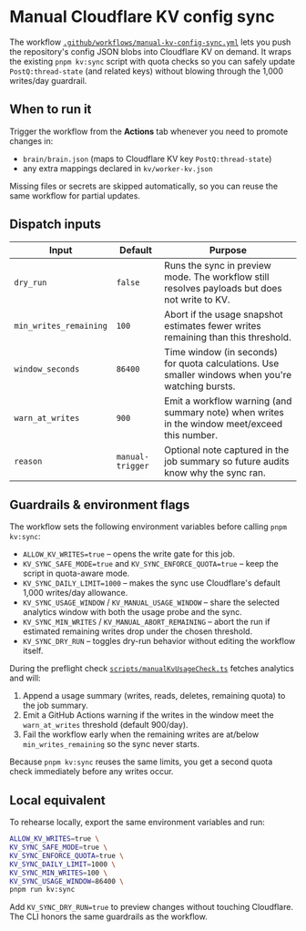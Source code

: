 # Manual Cloudflare KV config sync

The workflow [`.github/workflows/manual-kv-config-sync.yml`](../.github/workflows/manual-kv-config-sync.yml) lets you push the
repository's config JSON blobs into Cloudflare KV on demand. It wraps the existing `pnpm kv:sync` script with quota checks so you
can safely update `PostQ:thread-state` (and related keys) without blowing through the 1,000 writes/day guardrail.

## When to run it

Trigger the workflow from the **Actions** tab whenever you need to promote changes in:

- `brain/brain.json` (maps to Cloudflare KV key `PostQ:thread-state`)
- any extra mappings declared in `kv/worker-kv.json`

Missing files or secrets are skipped automatically, so you can reuse the same workflow for partial updates.

## Dispatch inputs

| Input | Default | Purpose |
| --- | --- | --- |
| `dry_run` | `false` | Runs the sync in preview mode. The workflow still resolves payloads but does not write to KV. |
| `min_writes_remaining` | `100` | Abort if the usage snapshot estimates fewer writes remaining than this threshold. |
| `window_seconds` | `86400` | Time window (in seconds) for quota calculations. Use smaller windows when you're watching bursts. |
| `warn_at_writes` | `900` | Emit a workflow warning (and summary note) when writes in the window meet/exceed this number. |
| `reason` | `manual-trigger` | Optional note captured in the job summary so future audits know why the sync ran. |

## Guardrails & environment flags

The workflow sets the following environment variables before calling `pnpm kv:sync`:

- `ALLOW_KV_WRITES=true` – opens the write gate for this job.
- `KV_SYNC_SAFE_MODE=true` and `KV_SYNC_ENFORCE_QUOTA=true` – keep the script in quota-aware mode.
- `KV_SYNC_DAILY_LIMIT=1000` – makes the sync use Cloudflare's default 1,000 writes/day allowance.
- `KV_SYNC_USAGE_WINDOW` / `KV_MANUAL_USAGE_WINDOW` – share the selected analytics window with both the usage probe and the sync.
- `KV_SYNC_MIN_WRITES` / `KV_MANUAL_ABORT_REMAINING` – abort the run if estimated remaining writes drop under the chosen threshold.
- `KV_SYNC_DRY_RUN` – toggles dry-run behavior without editing the workflow itself.

During the preflight check [`scripts/manualKvUsageCheck.ts`](../scripts/manualKvUsageCheck.ts) fetches analytics and will:

1. Append a usage summary (writes, reads, deletes, remaining quota) to the job summary.
2. Emit a GitHub Actions warning if the writes in the window meet the `warn_at_writes` threshold (default 900/day).
3. Fail the workflow early when the remaining writes are at/below `min_writes_remaining` so the sync never starts.

Because `pnpm kv:sync` reuses the same limits, you get a second quota check immediately before any writes occur.

## Local equivalent

To rehearse locally, export the same environment variables and run:

```bash
ALLOW_KV_WRITES=true \
KV_SYNC_SAFE_MODE=true \
KV_SYNC_ENFORCE_QUOTA=true \
KV_SYNC_DAILY_LIMIT=1000 \
KV_SYNC_MIN_WRITES=100 \
KV_SYNC_USAGE_WINDOW=86400 \
pnpm run kv:sync
```

Add `KV_SYNC_DRY_RUN=true` to preview changes without touching Cloudflare. The CLI honors the same guardrails as the workflow.
